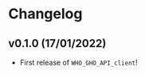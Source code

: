 # Changelog

<!--next-version-placeholder-->

## v0.1.0 (17/01/2022)

- First release of `WHO_GHO_API_client`!